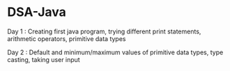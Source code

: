 # DSA-Java

Day 1 : Creating first java program, trying different print statements, arithmetic operators, primitive data types

Day 2 : Default and minimum/maximum values of primitive data types, type casting, taking user input
